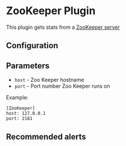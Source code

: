 ZooKeeper Plugin
===

This plugin gets stats from a [ZooKeeper server](http://zookeeper.apache.org/) 

Configuration
---

Parameters
---
* `host` - Zoo Keeper hostname
* `port` - Port number Zoo Keeper runs on

Example:

```
[ZooKeeper]
host: 127.0.0.1
port: 2181
```

Recommended alerts
---
